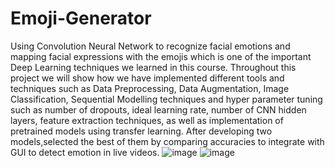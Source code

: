 
# Emoji-Generator
Using Convolution Neural Network to recognize facial emotions and mapping facial expressions with the emojis which is one of the important Deep Learning techniques we learned in this course. Throughout this project we will show how we have implemented different tools and techniques such as Data Preprocessing, Data Augmentation, Image Classification, Sequential Modelling techniques and hyper parameter tuning such as number of dropouts, ideal learning rate, number of CNN hidden layers, feature extraction techniques, as well as implementation of pretrained models using transfer learning. After developing two models,selected the best of them by comparing accuracies to integrate with GUI to detect emotion in live videos.
![image](https://user-images.githubusercontent.com/63176075/122144930-35593b80-ce09-11eb-8222-465b4b47e0e7.png)
![image](https://user-images.githubusercontent.com/63176075/122144999-4d30bf80-ce09-11eb-87ab-6b4bda4b1139.png)


